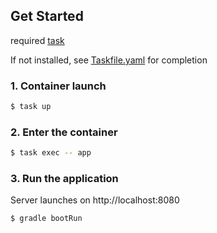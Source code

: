 ## Get Started

required [task](https://taskfile.dev/installation/)

If not installed, see [Taskfile.yaml](./Taskfile.yaml) for completion

### 1. Container launch

```bash
$ task up
```

### 2. Enter the container

```bash
$ task exec -- app
```

### 3. Run the application

Server launches on http://localhost:8080

```bash
$ gradle bootRun
```